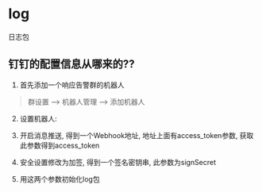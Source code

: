 # log

日志包


## 钉钉的配置信息从哪来的??

1. 首先添加一个响应告警群的机器人
 
 > 群设置 --> 机器人管理 --> 添加机器人

2. 设置机器人:
  1. 开启消息推送, 得到一个Webhook地址, 地址上面有access_token参数, 获取此参数得到access_token
  2. 安全设置修改为加签, 得到一个签名密钥串, 此参数为signSecret

3. 用这两个参数初始化log包

